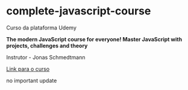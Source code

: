 # complete-javascript-course

Curso da plataforma Udemy

**The modern JavaScript course for everyone! Master JavaScript with projects, challenges and theory**

Instrutor - Jonas Schmedtmann

[Link para o curso](https://www.udemy.com/course/the-complete-javascript-course/)

no important update

